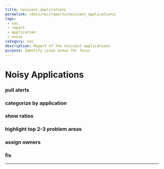 ```yaml
---
title: noisiest_applications
permalink: /docs/noc/reports/noisiest_applications/
tags: 
 - noc
 - report
 - application
 - noise
category: noc
description: Report of the noisiest applications  
purpose: Identify issue areas for focus
---
```


# Noisy Applications  

### pull alerts  

### categorize by application  

### show ratios  

### highlight top 2-3 problem areas

### assign owners  

### fix


---
